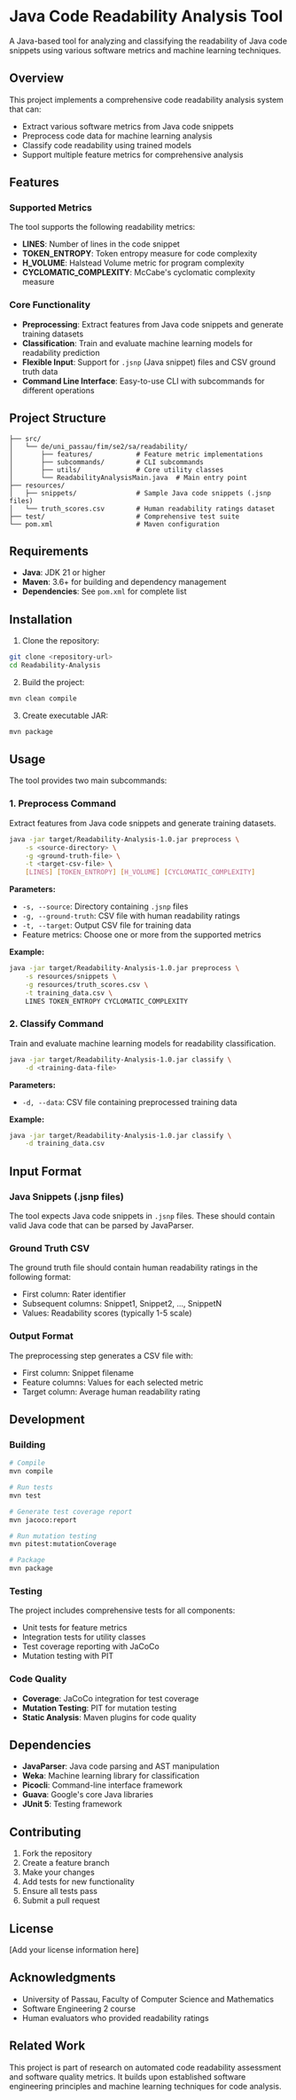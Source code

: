 # Java Code Readability Analysis Tool

A Java-based tool for analyzing and classifying the readability of Java code snippets using various software metrics and machine learning techniques.

## Overview

This project implements a comprehensive code readability analysis system that can:
- Extract various software metrics from Java code snippets
- Preprocess code data for machine learning analysis
- Classify code readability using trained models
- Support multiple feature metrics for comprehensive analysis

## Features

### Supported Metrics

The tool supports the following readability metrics:

- **LINES**: Number of lines in the code snippet
- **TOKEN_ENTROPY**: Token entropy measure for code complexity
- **H_VOLUME**: Halstead Volume metric for program complexity
- **CYCLOMATIC_COMPLEXITY**: McCabe's cyclomatic complexity measure

### Core Functionality

- **Preprocessing**: Extract features from Java code snippets and generate training datasets
- **Classification**: Train and evaluate machine learning models for readability prediction
- **Flexible Input**: Support for `.jsnp` (Java snippet) files and CSV ground truth data
- **Command Line Interface**: Easy-to-use CLI with subcommands for different operations

## Project Structure

```
├── src/
│   └── de/uni_passau/fim/se2/sa/readability/
│       ├── features/           # Feature metric implementations
│       ├── subcommands/        # CLI subcommands
│       ├── utils/              # Core utility classes
│       └── ReadabilityAnalysisMain.java  # Main entry point
├── resources/
│   ├── snippets/               # Sample Java code snippets (.jsnp files)
│   └── truth_scores.csv        # Human readability ratings dataset
├── test/                       # Comprehensive test suite
└── pom.xml                     # Maven configuration
```

## Requirements

- **Java**: JDK 21 or higher
- **Maven**: 3.6+ for building and dependency management
- **Dependencies**: See `pom.xml` for complete list

## Installation

1. Clone the repository:
```bash
git clone <repository-url>
cd Readability-Analysis
```

2. Build the project:
```bash
mvn clean compile
```

3. Create executable JAR:
```bash
mvn package
```

## Usage

The tool provides two main subcommands:

### 1. Preprocess Command

Extract features from Java code snippets and generate training datasets.

```bash
java -jar target/Readability-Analysis-1.0.jar preprocess \
    -s <source-directory> \
    -g <ground-truth-file> \
    -t <target-csv-file> \
    [LINES] [TOKEN_ENTROPY] [H_VOLUME] [CYCLOMATIC_COMPLEXITY]
```

**Parameters:**
- `-s, --source`: Directory containing `.jsnp` files
- `-g, --ground-truth`: CSV file with human readability ratings
- `-t, --target`: Output CSV file for training data
- Feature metrics: Choose one or more from the supported metrics

**Example:**
```bash
java -jar target/Readability-Analysis-1.0.jar preprocess \
    -s resources/snippets \
    -g resources/truth_scores.csv \
    -t training_data.csv \
    LINES TOKEN_ENTROPY CYCLOMATIC_COMPLEXITY
```

### 2. Classify Command

Train and evaluate machine learning models for readability classification.

```bash
java -jar target/Readability-Analysis-1.0.jar classify \
    -d <training-data-file>
```

**Parameters:**
- `-d, --data`: CSV file containing preprocessed training data

**Example:**
```bash
java -jar target/Readability-Analysis-1.0.jar classify \
    -d training_data.csv
```

## Input Format

### Java Snippets (.jsnp files)

The tool expects Java code snippets in `.jsnp` files. These should contain valid Java code that can be parsed by JavaParser.

### Ground Truth CSV

The ground truth file should contain human readability ratings in the following format:
- First column: Rater identifier
- Subsequent columns: Snippet1, Snippet2, ..., SnippetN
- Values: Readability scores (typically 1-5 scale)

### Output Format

The preprocessing step generates a CSV file with:
- First column: Snippet filename
- Feature columns: Values for each selected metric
- Target column: Average human readability rating

## Development

### Building

```bash
# Compile
mvn compile

# Run tests
mvn test

# Generate test coverage report
mvn jacoco:report

# Run mutation testing
mvn pitest:mutationCoverage

# Package
mvn package
```

### Testing

The project includes comprehensive tests for all components:
- Unit tests for feature metrics
- Integration tests for utility classes
- Test coverage reporting with JaCoCo
- Mutation testing with PIT

### Code Quality

- **Coverage**: JaCoCo integration for test coverage
- **Mutation Testing**: PIT for mutation testing
- **Static Analysis**: Maven plugins for code quality

## Dependencies

- **JavaParser**: Java code parsing and AST manipulation
- **Weka**: Machine learning library for classification
- **Picocli**: Command-line interface framework
- **Guava**: Google's core Java libraries
- **JUnit 5**: Testing framework

## Contributing

1. Fork the repository
2. Create a feature branch
3. Make your changes
4. Add tests for new functionality
5. Ensure all tests pass
6. Submit a pull request

## License

[Add your license information here]

## Acknowledgments

- University of Passau, Faculty of Computer Science and Mathematics
- Software Engineering 2 course
- Human evaluators who provided readability ratings

## Related Work

This project is part of research on automated code readability assessment and software quality metrics. It builds upon established software engineering principles and machine learning techniques for code analysis. 

